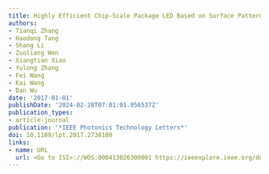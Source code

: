 ```yaml
---
title: Highly Efficient Chip-Scale Package LED Based on Surface Patterning
authors:
- Tianqi Zhang
- Haodong Tang
- Shang Li
- Zuoliang Wen
- Xiangtian Xiao
- Yulong Zhang
- Fei Wang
- Kai Wang
- Dan Wu
date: '2017-01-01'
publishDate: '2024-02-28T07:01:01.056537Z'
publication_types:
- article-journal
publication: '*IEEE Photonics Technology Letters*'
doi: 10.1109/lpt.2017.2738100
links:
- name: URL
  url: <Go to ISI>://WOS:000413026300001 https://ieeexplore.ieee.org/document/8007265/
---
```

